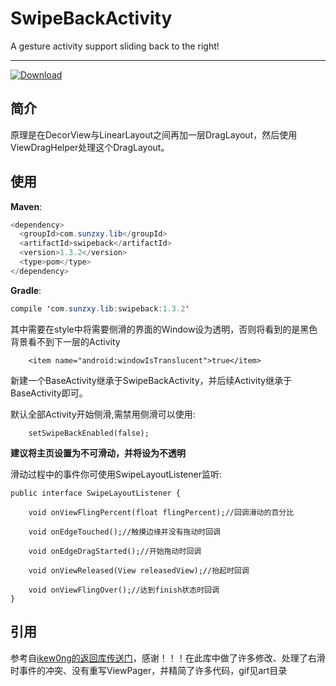 # SwipeBackActivity
A gesture activity support sliding back to the right!

----

[ ![Download](https://api.bintray.com/packages/sunzxyong/maven/SwipeBackActivity/images/download.svg) ](https://bintray.com/sunzxyong/maven/SwipeBackActivity/_latestVersion)

## 简介

原理是在DecorView与LinearLayout之间再加一层DragLayout，然后使用ViewDragHelper处理这个DragLayout。

## 使用
**Maven**:

```java
<dependency>
  <groupId>com.sunzxy.lib</groupId>
  <artifactId>swipeback</artifactId>
  <version>1.3.2</version>
  <type>pom</type>
</dependency>
```
**Gradle**:

```java
compile 'com.sunzxy.lib:swipeback:1.3.2'
```

其中需要在style中将需要侧滑的界面的Window设为透明，否则将看到的是黑色背景看不到下一层的Activity

```
    <item name="android:windowIsTranslucent">true</item>
```

新建一个BaseActivity继承于SwipeBackActivity，并后续Activity继承于BaseActivity即可。

默认全部Activity开始侧滑,需禁用侧滑可以使用:


```
    setSwipeBackEnabled(false);
```

**建议将主页设置为不可滑动，并将设为不透明**

滑动过程中的事件你可使用SwipeLayoutListener监听:

```
public interface SwipeLayoutListener {

    void onViewFlingPercent(float flingPercent);//回调滑动的百分比

    void onEdgeTouched();//触摸边缘并没有拖动时回调

    void onEdgeDragStarted();//开始拖动时回调

    void onViewReleased(View releasedView);//抬起时回调

    void onViewFlingOver();//达到finish状态时回调
}

```
## 引用
参考自[ikew0ng的返回库传送门](https://github.com/ikew0ng/SwipeBackLayout)，感谢！！！在此库中做了许多修改、处理了右滑时事件的冲突、没有重写ViewPager，并精简了许多代码，gif见art目录


